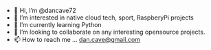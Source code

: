 - 👋 Hi, I’m @dancave72
- 👀 I’m interested in native cloud tech, sport, RaspberyPi projects
- 🌱 I’m currently learning Python  
- 💞️ I’m looking to collaborate on any interesting opensource projects.
- 📫 How to reach me ... dan.cave@gmail.com

<!---
dancave72/dancave72 is a ✨ special ✨ repository because its `README.md` (this file) appears on your GitHub profile.
You can click the Preview link to take a look at your changes.
--->
